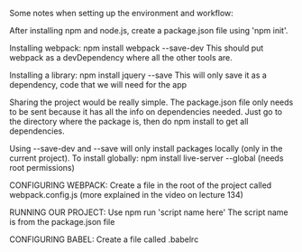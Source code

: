 Some notes when setting up the environment and workflow:

After installing npm and node.js, create a package.json file using 'npm init'.

Installing webpack: npm install webpack --save-dev
This should put webpack as a devDependency where all the other tools are.

Installing a library: npm install jquery --save
This will only save it as a dependency, code that we will need for the app

Sharing the project would be really simple. The package.json file only needs to be sent because it has all the info on dependencies needed. Just go to the directory where the package is, then do npm install to get all dependencies.

Using --save-dev and --save will only install packages locally (only in the current project). To install globally: npm install live-server --global (needs root permissions)

CONFIGURING WEBPACK:
Create a file in the root of the project called webpack.config.js (more explained in the video on lecture 134)

RUNNING OUR PROJECT:
Use npm run 'script name here'
The script name is from the package.json file

CONFIGURING BABEL:
Create a file called .babelrc

